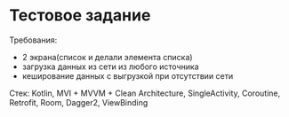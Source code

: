 # Тестовое задание

Требования:
- 2 экрана(список и делали элемента списка)
- загрузка данных из сети из любого источника
- кеширование данных с выгрузкой при отсутствии сети

Стек: Kotlin, MVI + MVVM + Clean Architecture, SingleActivity, Coroutine, Retrofit, Room, Dagger2, ViewBinding
